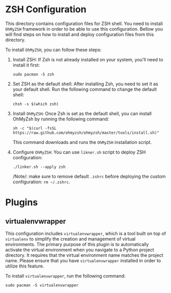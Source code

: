 # ZSH Configuration

This directory contains configuration files for ZSH shell. You need to install `OhMyZSH` framework in order to be able to use this configuration. Bellow you will find steps on how to install and deploy configuration files from this directory.

To install `OhMyZSH`, you can follow these steps:


1. Install ZSH: If Zsh is not already installed on your system, you'll need to install it first:
   ```
   sudo pacman -S zsh
   ```
2. Set ZSH as the default shell: After installing Zsh, you need to set it as your default shell. Run the following command to change the default shell:
   ```
   chsh -s $(which zsh)
   ```

3. Install `OhMyZSH`: Once Zsh is set as the default shell, you can install OhMyZsh by running the following command:
   ```
   sh -c "$(curl -fsSL https://raw.github.com/ohmyzsh/ohmyzsh/master/tools/install.sh)"
   ```

   This command downloads and runs the `OhMyZSH` installation script.

4. Configure `OhMyZSH`: You can use `likner.sh` script to deploy ZSH configuration:
   ```
   ./linker.sh --apply zsh
   ```

   /Note/: make sure to remove default `.zshrc` before deploying the custom configuration: `rm ~/.zshrc`.


# Plugins

## virtualenvwrapper

This configuration includes `virtualenvwrapper`, which is a tool built on top of `virtualenv` to simplify the creation and management of virtual environments. The primary purpose of this plugin is to automatically activate the virtual environment when you navigate to a Python project directory. It requires that the virtual environment name matches the project name. Please ensure that you have `virtualenvwrapper` installed in order to utilize this feature.

To install `virtualenvwrapper`, run the following command:

```
sudo pacman -S virtualenvwrapper
```

